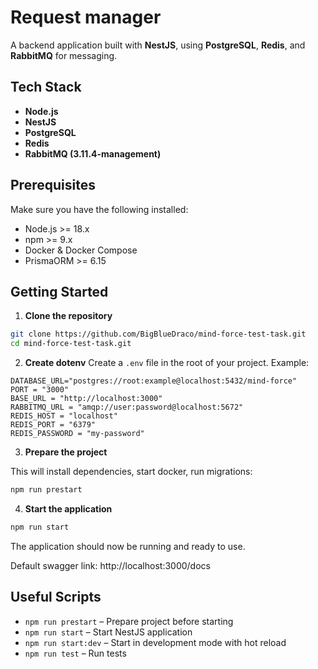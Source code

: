 # Request manager

A backend application built with **NestJS**, using **PostgreSQL**, **Redis**, and **RabbitMQ** for messaging.

## Tech Stack

- **Node.js**
- **NestJS**
- **PostgreSQL**
- **Redis**
- **RabbitMQ (3.11.4-management)**

## Prerequisites

Make sure you have the following installed:

- Node.js >= 18.x
- npm >= 9.x
- Docker & Docker Compose
- PrismaORM >= 6.15

## Getting Started

1. **Clone the repository**

```bash
git clone https://github.com/BigBlueDraco/mind-force-test-task.git
cd mind-force-test-task.git
```

2. **Create dotenv**
   Create a `.env` file in the root of your project. Example:

```env
DATABASE_URL="postgres://root:example@localhost:5432/mind-force"
PORT = "3000"
BASE_URL = "http://localhost:3000"
RABBITMQ_URL = "amqp://user:password@localhost:5672"
REDIS_HOST = "localhost"
REDIS_PORT = "6379"
REDIS_PASSWORD = "my-password"
```

3. **Prepare the project**

This will install dependencies, start docker, run migrations:

```bash
npm run prestart
```

4. **Start the application**

```bash
npm run start
```

The application should now be running and ready to use.

Default swagger link: http://localhost:3000/docs

## Useful Scripts

- `npm run prestart` – Prepare project before starting
- `npm run start` – Start NestJS application
- `npm run start:dev` – Start in development mode with hot reload
- `npm run test` – Run tests

